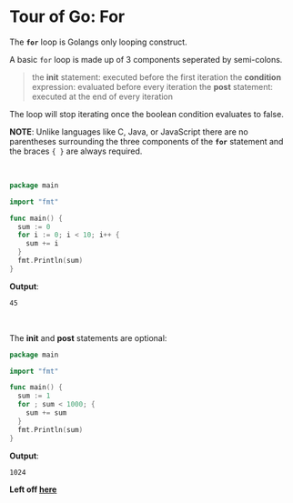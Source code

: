 # Tour of Go: For

The **`for`** loop is Golangs only looping construct.

A basic `for` loop is made up of 3 components seperated by semi-colons.

> the **init** statement: executed before the first iteration
> the **condition** expression: evaluated before every iteration
> the **post** statement: executed at the end of every iteration

The loop will stop iterating once the boolean condition evaluates to false.

**NOTE**: Unlike languages like C, Java, or JavaScript there are no parentheses surrounding the three components of the **`for`** statement and the braces `{ }` are always required.

</br>

```go
package main

import "fmt"

func main() {
  sum := 0
  for i := 0; i < 10; i++ {
    sum += i
  }
  fmt.Println(sum)
}
```

**Output**:

```txt
45
```

</br>

The **init** and **post** statements are optional:

```go
package main

import "fmt"

func main() {
  sum := 1
  for ; sum < 1000; {
    sum += sum
  }
  fmt.Println(sum)
}
```

**Output**:

```txt
1024
```

**Left off [here](<https://tour.golang.org/flowcontrol/1>)**
